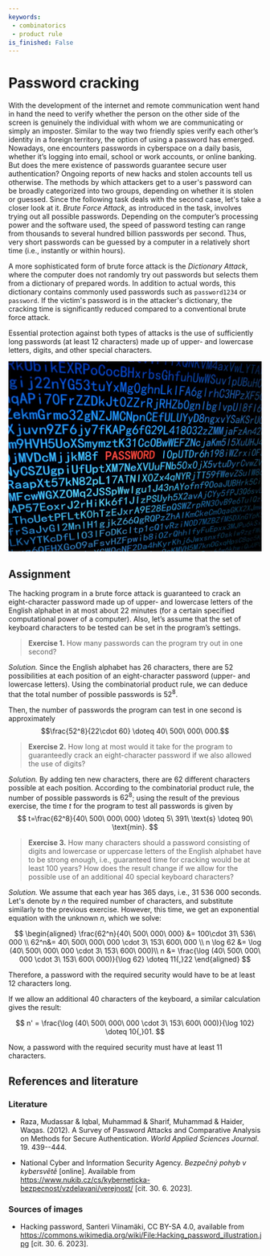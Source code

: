 ```yaml
---
keywords: 
 - combinatorics
 - product rule
is_finished: False
---
```


# Password cracking

With the development of the internet and remote communication went hand in hand the need to verify whether the person on the other side of the screen is genuinely the individual with whom we are communicating or simply an imposter. Similar to the way two friendly spies verify each other’s identity in a foreign territory, the option of using a password has emerged. Nowadays, one encounters passwords in cyberspace on a daily basis, whether it’s logging into email, school or work accounts, or online banking.
But does the mere existence of passwords guarantee secure user authentication? Ongoing reports of new hacks and stolen accounts tell us otherwise. The methods by which attackers get to a user's password can be broadly categorized into two groups, depending on whether it is stolen or guessed. Since the following task deals with the second case, let's take a closer look at it.
*Brute Force Attack*,  as introduced in the task, involves trying out all possible passwords. Depending on the computer’s processing power and the software used, the speed of password testing can range from thousands to several hundred billion passwords per second. Thus, very short passwords can be guessed by a computer in a relatively short time (i.e., instantly or within hours).

A more sophisticated form of brute force attack is the *Dictionary Attack*, where the computer does not randomly try out passwords but selects them from a dictionary of prepared words. In addition to actual words, this dictionary contains commonly used passwords such as `password1234` or `password`. If the victim's password is in the attacker's dictionary, the cracking time is significantly reduced compared to a conventional brute force attack.

Essential protection against both types of attacks is the use of sufficiently long passwords (at least 12 characters) made up of  upper- and lowercase letters, digits, and other special characters. 

![Hacking](06_program_hack.jpg)

## Assignment

The hacking program in a brute force attack is guaranteed to crack an eight-character password made up of upper- and lowercase letters of the English alphabet in at most about 22 minutes (for a certain specified computational power of a computer). Also, let’s assume that the set of keyboard characters to be tested can be set in the program’s settings.

> **Exercise 1.** How many passwords can the program try out in one second?

*Solution.* Since the English alphabet has 26 characters, there are 52 possibilities at each position of an eight-character password (upper- and lowercase letters). Using the combinatorial product rule, we can deduce that the total number of possible passwords is $52^{8}$.

Then, the number of passwords the program can test in one second is approximately
$$\frac{52^8}{22\cdot 60} \doteq 40\ 500\ 000\ 000.$$ 

> **Exercise 2.** How long at most would it take for the program to guaranteedly crack an eight-character password if we also allowed the use of digits?

*Solution.* By adding ten new characters, there are 62 different characters possible at each position. According to the combinatorial product rule, the number of possible passwords is $62^8$; using the result of the previous exercise, the time $t$  for the program to test all passwords is given by
$$
t=\frac{62^8}{40\ 500\ 000\ 000} \doteq 5\ 391\ \text{s} \doteq 90\ \text{min}.
$$

> **Exercise 3.** How many characters should a password consisting of digits and lowercase or uppercase letters of the English alphabet have to be strong enough, i.e., guaranteed time for cracking would be at least 100 years? How does the result change if we allow for the possible use of an additional 40 special keyboard characters?

*Solution.* We assume that each year has 365 days, i.e., 31 536 000 seconds. Let's denote by $n$ the required number of characters, and substitute similarly to the  previous exercise. However, this time, we get an exponential equation with the unknown $n$, which we solve:

$$
\begin{aligned}
\frac{62^n}{40\ 500\ 000\ 000} &= 100\cdot 31\ 536\ 000 \\
62^n&= 40\ 500\ 000\ 000 \cdot 3\ 153\ 600\ 000 \\
n \log 62 &= \log (40\ 500\ 000\ 000 \cdot 3\ 153\ 600\ 000)\\
n &= \frac{\log (40\ 500\ 000\ 000 \cdot 3\ 153\ 600\ 000)}{\log 62} \doteq 11{,}22
\end{aligned}
$$

Therefore, a password with the required security would have to be at least 12 characters long.

If we allow an additional 40 characters of the keyboard,  a similar calculation gives the result:

$$
n' = \frac{\log (40\ 500\ 000\ 000 \cdot 3\ 153\ 600\ 000)}{\log 102} \doteq 10{,}01.
$$

Now, a password with the required security must have at least 11 characters.


## References and literature

### Literature

*  Raza, Mudassar \& Iqbal, Muhammad \& Sharif, Muhammad \& Haider, Waqas. (2012). A Survey of Password Attacks and Comparative Analysis on Methods for Secure Authentication. *World Applied Sciences Journal*. 19. 439--444.

* National  Cyber and Information Security Agency. *Bezpečný pohyb v kybersvětě* [online]. Available from <https://www.nukib.cz/cs/kyberneticka-bezpecnost/vzdelavani/verejnost/> [cit. 30. 6. 2023].

### Sources of images

* Hacking password, Santeri Viinamäki, CC BY-SA 4.0, available from <https://commons.wikimedia.org/wiki/File:Hacking_password_illustration.jpg> [cit. 30. 6. 2023].
